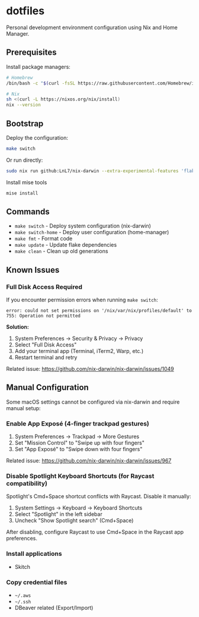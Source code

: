 # dotfiles

Personal development environment configuration using Nix and Home Manager.

## Prerequisites

Install package managers:

```bash
# Homebrew
/bin/bash -c "$(curl -fsSL https://raw.githubusercontent.com/Homebrew/install/HEAD/install.sh)"

# Nix
sh <(curl -L https://nixos.org/nix/install)
nix --version
```

## Bootstrap

Deploy the configuration:

```bash
make switch
```

Or run directly:

```bash
sudo nix run github:LnL7/nix-darwin --extra-experimental-features 'flakes nix-command' -- switch --flake ".#joe-king-sh"
```

Install mise tools

```bash
mise install
```

## Commands

- `make switch` - Deploy system configuration (nix-darwin)
- `make switch-home` - Deploy user configuration (home-manager)
- `make fmt` - Format code
- `make update` - Update flake dependencies
- `make clean` - Clean up old generations

## Known Issues

### Full Disk Access Required

If you encounter permission errors when running `make switch`:

```
error: could not set permissions on '/nix/var/nix/profiles/default' to 755: Operation not permitted
```

**Solution:**
1. System Preferences → Security & Privacy → Privacy
2. Select "Full Disk Access"
3. Add your terminal app (Terminal, iTerm2, Warp, etc.)
4. Restart terminal and retry

Related issue: https://github.com/nix-darwin/nix-darwin/issues/1049

## Manual Configuration

Some macOS settings cannot be configured via nix-darwin and require manual setup:

### Enable App Exposé (4-finger trackpad gestures)

1. System Preferences → Trackpad → More Gestures
2. Set "Mission Control" to "Swipe up with four fingers"
3. Set "App Exposé" to "Swipe down with four fingers"

Related issue: https://github.com/nix-darwin/nix-darwin/issues/967

### Disable Spotlight Keyboard Shortcuts (for Raycast compatibility)

Spotlight's Cmd+Space shortcut conflicts with Raycast. Disable it manually:

1. System Settings → Keyboard → Keyboard Shortcuts
2. Select "Spotlight" in the left sidebar
3. Uncheck "Show Spotlight search" (Cmd+Space)

After disabling, configure Raycast to use Cmd+Space in the Raycast app preferences.

### Install applications

- Skitch

### Copy credential files
- `~/.aws`
- `~/.ssh`
- DBeaver related (Export/Import)
